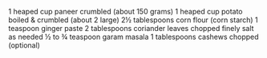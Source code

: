  1 heaped cup paneer crumbled (about 150 grams)
 1 heaped cup potato boiled & crumbled (about 2 large) 
 2½ tablespoons corn flour (corn starch)
 1 teaspoon ginger paste
 2 tablespoons coriander leaves chopped finely
 salt as needed
 ½ to ¾ teaspoon garam masala
 1 tablespoons cashews chopped (optional)
